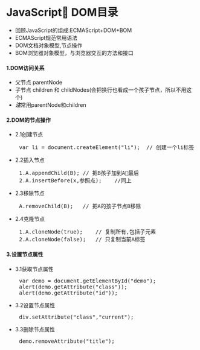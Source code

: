 # JavaScript DOM目录
- 回顾JavaScript的组成:ECMAScript+DOM+BOM
- ECMAScript规范常用语法
- DOM文档对象模型,节点操作
- BOM浏览器对象模型，与浏览器交互的方法和接口

#### 1.DOM访问关系
- 父节点 parentNode
- 子节点 children 和 childNodes(会把换行也看成一个孩子节点，所以不用这个)
- ***注***常用parentNode和children
#### 2.DOM的节点操作
- 2.1创建节点
<pre>
    var li = document.createElement("li");  // 创建一个li标签
</pre>
- 2.2插入节点
<pre>
    1.A.appendChild(B); // 把B孩子加到A最后
    2.A.insertBefore(x,参照点);    //同上
</pre>
- 2.3移除节点
<pre>
    A.removeChild(B);   // 把A的孩子节点B移除
</pre>
- 2.4克隆节点
<pre>
    1.A.cloneNode(true);    // 复制所有,包括子元素
    2.A.cloneNode(false);   // 只复制当前A标签
</pre>
#### 3.设置节点属性
- 3.1获取节点属性
<pre>
    var demo = document.getElementById("demo");
    alert(demo.getAttribute("class"));
    alert(demo.getAttribute("id"));
</pre>
- 3.2设置节点属性
<pre>
    div.setAttribute("class","current");
</pre>
- 3.3删除节点属性
<pre>
    demo.removeAttribute("title");
</pre>